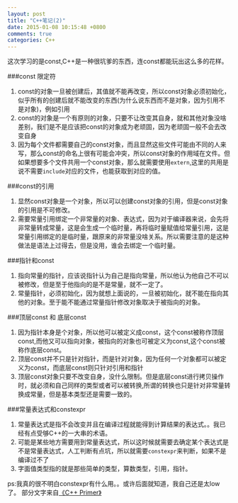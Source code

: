 ```yaml
---
layout: post
title: "C++笔记(2)"
date: 2015-01-08 10:15:48 +0800
comments: true
categories: C++
---
```

这次学习的是const,C++是一种很坑爹的东西，连const都能玩出这么多的花样。
<!-- more -->
###const 限定符
1. const的对象一旦被创建后，其值就不能再改变，所以const对象必须初始化，似乎所有的创建后就不能改变的东西(为什么说东西而不是对象，因为引用不是对象)，例如引用
2. const的对象是一个有原则的对象，只要不让改变其自身，就和其他对象没啥差别，我们是不是应该把const的对象成为老顽固，因为老顽固一般不会去改变自身
3. 因为每个文件都需要自己的const对象，而且显然这些文件可能由不同的人来写，那么const的命名上很有可能会冲突，所以const对象的作用域在文件。但如果想要多个文件共用一个const对象，那么就需要使用`extern`,这里的共用是说不需要`include`对应的文件，也能获取到对应的值。

###const的引用
1. 显然const对象是一个对象，所以可以创建const对象的引用，但是const对象的引用是不可修改。
2. 需要常量引用绑定一个非常量的对象、表达式，因为对于编译器来说，会先将非常量转成常量，这是会生成一个临时量，再将临时量赋值给常量引用，这是常量引用绑定的是临时量，跟原来的非常量没啥关系。所以需要注意的是这种做法是语法上过得去，但是没用，谁会去绑定一个临时量。

###指针和const
1. 指向常量的指针，应该说指针认为自己是指向常量，所以他认为他自己不可以被修改，但是至于他指向的是不是常量，就不一定了。
2. 常量指针，必须初始化，因为就想上面说的，一旦被初始化，就不能在指向其他的对象。至于能不能通过常量指针修改对象取决于被指向的对象。

###顶层const 和 底层const
1. 因为指针本身是个对象，所以他可以被定义成const，这个const被称作顶层const,而他又可以指向对象，被指向的对象也可被定义为const,这个const被称作底层const。
2. 顶层const并不只是针对指针，而是针对对象，因为任何一个对象都可以被定义为const，而底层const则只针对引用和指针
3. 顶层const对象只要不改变自身，没什么限制。但是底层const进行拷贝操作时，就必须和自己同样的类型或者可以被转换,所谓的转换也只是针对非常量转换成常量，但是基本类型还是需要一致的。

###常量表达式和constexpr
1. 常量表达式是指不会改变并且在编译过程就能得到计算结果的表达式。。我已经有点受够C++的一大串的术语。
2. 可能是某些地方需要用到常量表达式，所以这时候就需要去确定某个表达式是不是常量表达式，人工判断有点坑，所以就需要`constexpr`来判断，如果不是编译过不了
3. 字面值类型指的就是那些简单的类型，算数类型，引用，指针。

ps:我真的很不明白constexpr有什么用。。或许后面就知道，我自己还是太low了。
部分文字来自[《C++ Primer》](http://www.amazon.cn/gp/product/B00ESUIL0O/ref=as_li_tf_tl?ie=UTF8&camp=536&creative=3200&creativeASIN=B00ESUIL0O&linkCode=as2&tag=robinwu-23)